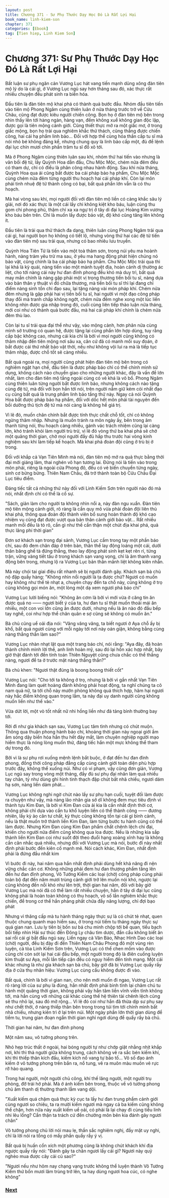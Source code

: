 ```yaml
---
layout: post
title: Chương 371 - Sư Phụ Thước Dạy Học Đó Là Rất Lợi Hại
book_name: linh-kiem-son
chapter: 371
categories: [Ebook]
tag: [Tien hiep, Linh Kiem Son]
---
```


# Chương 371: Sư Phụ Thước Dạy Học Đó Là Rất Lợi Hại

Bất luận sư phụ ngăn cản Vương Lục hát vang tiến mạnh dũng xông đàn tiên mộ lý do là cái gì, ở Vương Lục ngủ say hơn tháng sau đó, xác thực rất nhiều chuyện đều phát sinh ra biến hóa.

Đầu tiên là đàn tiên mộ khai phá có thành quả bước đầu. Nhóm đầu tiên tiến vào tiên mộ Phong Ngâm cùng thiên luân ở nửa tháng trước trở về Cửu Châu, cũng đạt được kiêu người chiến công. Bọn họ ở đàn tiên mộ bên trong nhìn thấy lên tới hàng ngàn, hàng vạn, đếm không xuể không gian độc lập, được gọi là tiên mộng cảnh giới. Cũng thiết thực mở ra một giấc mơ, ở trong giấc mộng, bọn họ trải qua nghiêm khắc thử thách, cũng thắng được chiến công, hai cái hạ phẩm linh bảo... Đối với hợp thể cùng hóa thần cấp tu sĩ mà nói nhỏ bé không đáng kể, nhưng chung quy là linh bảo cấp một, đủ để lệnh đại lục chín mươi chín phần trăm tu sĩ đổ xô tới.

Mà ở Phong Ngâm cùng thiên luân sau khi, nhóm thứ hai tiến vào nhưng là vãn bối đệ tử, lấy Quỳnh Hoa dẫn đầu, Chu Mộc Mộc, chém nửa đêm đều có tham dự, chỉ có điều là phân công nhau hành động. Sau khi nửa tháng, Quỳnh Hoa qua ải cũng bắt được ba cái pháp bảo hạ phẩm, Chu Mộc Mộc cùng chém nửa đêm từng người thu hoạch hai cái pháp khí. Còn lại môn phái tinh nhuệ đệ tử thành công có bại, bất quá phần lớn vẫn là có thu hoạch.

Mà hai vòng sau khi, mọi người đối với đàn tiên mộ liền có càng khắc sâu lý giải, nơi đó xác thực là một cái lấy chi không kiệt kho báu, luận cùng thu gom chi phong phú, thậm chí xa xa ngự trị ở tây di đại lục Hoàng Kim vương kho báu bên trên. Chỉ là muốn lấy được bảo vật, độ khó cũng tăng lên không ít.

Đầu tiên là trải qua thử thách đa dạng, thiên luân cùng Phong Ngâm trải qua cái gì, hai người bọn họ không có tiết lộ, nhưng vòng thứ hai các đệ tử tiến vào đàn tiên mộ sau trải qua, nhưng có bao nhiêu lưu truyền.

Quỳnh Hoa Tiên Tử là tiến vào một toà thâm sơn, trong núi yêu ma hoành hành, nàng trảm yêu trừ ma sau, ở yêu ma hang động phát hiện chúng nó bảo vật, cũng chính là ba cái pháp bảo hạ phẩm. Chu Mộc Mộc trải qua thì lại khá là kỳ quái, nàng tiến vào một mảnh tuyệt địa, hoàn cảnh dị thường ác liệt, cho tới nàng cái này hư đan đỉnh phong đều khó mà duy trì, bất quá may mắn chính là nàng gặp phải một vị trọng thương tiền bối tu sĩ, nàng dựa vào bản thân y thuật vì đó chữa thương, mà tiền bối tu sĩ thì lại đang chỉ điểm nàng sinh tồn chi đạo sau, lại tặng nàng vài món pháp khí. Chém nửa đêm nhưng là gặp phải hai vị tiền bối tu sĩ, hai người vì một đạo công pháp thay đổi mà tranh chấp không ngớt, chém nửa đêm nghe xong một lúc liền không nhịn được gia nhập trong đó, cuối cùng liên tiếp thảo luận nửa tháng, mới coi như có thành quả bước đầu, mà hai cái pháp khí chính là chém nửa đêm thù lao.

Còn lại tu sĩ trải qua đại thể như vậy, vào mộng cảnh, hơn phân nửa cùng mình sở trường có quan hệ, được tặng lại cũng phần lớn hợp dùng, tuy rằng cấp bậc không cao, nhưng cái kia chỉ là bởi vì mọi người cũng không có thâm nhập đến tiên mộng nơi sâu xa, căn cứ đã có manh mối suy đoán, ở bắt được cái thứ nhất bảo vật thời, nếu như không vội lui ra mà là tiếp tục thâm nhập, được chỗ tốt sẽ càng nhiều.

Bất quá ngoài ra, mọi người cũng phát hiện đàn tiên mộ bên trong có nghiêm ngặt hạn chế, đầu tiên là được pháp bảo chỉ có thể chính mình sử dụng, không cách nào chuyển giao cho những người khác, đây là vấn đề lớn nhất, làm cho đàn tiên mộ tầng ngoài cùng có vẻ khá là vô bổ. Phong Ngâm cùng thiên luân từng người bắt được linh bảo, nhưng không cách nào tặng cùng đệ tử, mà đối với bọn hắn tới nói, trên người nắm giữ kém cỏi nhất đạo cụ cũng bất quá là trung phẩm linh bảo tầng thứ này. Ngay cả nói Quỳnh Hoa bắt được pháp bảo hạ phẩm, đối với dốc hết môn phái tài nguyên đến bồi dưỡng thủ tịch đệ tử mà nói càng là không hề giá trị.

Vì lẽ đó, muốn chân chính bắt được tính thực chất chỗ tốt, chỉ có không ngừng thâm nhập. Nhưng là muốn tránh ra môn ngày ấy, bên trong âm thanh từng nói, thu hoạch càng nhiều, gánh vác trách nhiệm cũng lại càng lớn, khó tránh khỏi làm người trù trừ, vì lẽ đó vòng thứ ba khai phá sẽ chờ một quãng thời gian, chờ mọi người đầy đủ hấp thu trước hai vòng kinh nghiệm sau khi làm tiếp kế hoạch. Mà khai phá đoàn đội cũng ở trù bị ở trong.

Đối với khắp cả Vạn Tiên Minh mà nói, đàn tiên mộ mở ra quả thực bằng thời đại mới giáng lâm, thai nghén vô hạn tương lai. Đừng nói là tiến vào trong môn phái, riêng là ngoài cửa Phong đô, đều có vẻ biến chuyển từng ngày, sinh cơ bừng bừng. Thiên Nam Châu, đã trở thành toàn bộ Cửu Châu Đại Lục tiêu điểm.

Đáng tiếc tất cả những thứ này đối với Linh Kiếm Sơn trên người nào đó mà nói, nhất định chỉ có thể là cố sự.

"Sách, giản làm cho người ta không nhìn nổi a, này đàn ngu xuẩn. Đàn tiên mộ tiên mộng cảnh giới, rõ ràng là cần quy mô vừa phải đoàn đội liên thủ khai phá, thông qua đoàn đội thành viên bổ sung hoàn thành độ khó cao nhiệm vụ cũng đạt được vượt qua bản thân cảnh giới bảo vật... Rất nhiều manh mối đều là tỏ rõ, cần gì như thế cẩn thận một chút địa khai phá, quả thực lãng phí thời gian"

Đơn sơ khách sạn trong đại sảnh, Vương Lục cầm trong tay một phần báo chí, sau đó đem chân đáp ở trên bàn, thân thể lay động loáng một cái, dưới thân băng ghế tà đứng thẳng, theo lay động phát sinh kẹt kẹt rên rỉ, từng trận, vững vàng tiết tấu ở trong khách sạn vang vọng, chỉ là âm thanh vang động bên trong, nhưng lộ ra Vương Lục bản thân mãnh liệt không kiên nhẫn.

Mà này chói tai giai điệu rất nhanh sẽ bị người đánh gãy. Khách sạn bà chủ nộ đập quầy hàng: "Không nhìn nổi người là ta được chứ? Ngươi có muốn hay không như thế tẻ nhạt a, chuyên chạy đến ta chỗ này, cũng không ở trọ cũng không gọi món ăn, một lòng một dạ xem ngươi phá báo chí"

Vương Lục lười biếng nói: "Không ăn cơm là bởi vì mới vừa ở căng tin ăn được quá no —— ngươi biết ý của ta, hư đan tu sĩ thật muốn thoải mái ăn nhiều, một con voi lớn cũng ăn được dưới, nhưng nếu là ăn nào đó đầu bếp tay nghề, coi như hợp thể chân quân e sợ cũng sẽ không có muốn ăn."

Bà chủ cũng uể oải địa nói: "Vâng vâng vâng, ta biết ngươi ở Aya chỗ ấy bị khổ, bất quá ngươi cùng với mỗi ngày tới nơi này oán giận, không bằng cùng nàng thẳng thắn làm sao?"

Vương Lục nhàn nhạt lật qua một trang báo chí, nói rằng: "Aya đây, đã hoàn thành chính mình lời thề, anh linh hoàn mỹ, sau đó lại hồn xác hợp nhất, bây giờ thật đánh tới đến tính toán Thiên Nguyệt cũng chưa chắc có thể thắng nàng, ngươi để ta ở trước mặt nàng thẳng thắn?"

Bà chủ khen: "Ngươi thật đúng là boong boong thiết cốt"

Vương Lục nói: "Cho tới ta không ở trọ, nhưng là bởi vì gần nhất Vạn Tiên Minh đang làm quét hoàng đánh không phải hoạt động, ta nghĩ chúng ta cô nam quả nữ, ta tới chỗ này mướn phòng không quá thích hợp, hãm hại ngươi này hắc điếm không quan trọng lắm, ta này đại uy danh người cũng không muốn liền như thế vào."

Vừa dứt lời, một vò tốt nhất nữ nhi hồng liền như đá tảng bình thường bay tới.

Rời đi như gia khách sạn sau, Vương Lục tâm tình nhưng có chút muộn. Thông qua thuận phong hành báo chí, khoảng thời gian này ngoại giới ầm ầm sóng dậy biến hóa hắn thu hết đáy mắt, làm chuyên nghiệp người mạo hiểm thực là nóng lòng muốn thử, đáng tiếc hắn một mực không thể tham dự trong đó.

Bởi vì là sư phụ rơi xuống mệnh lệnh bắt buộc, ở đạt đến hư đan đỉnh phong, đồng thời công pháp đẳng cấp cùng cảnh giới toàn diện phù hợp trước đây, không thể xuống núi. Như có vi phạm, vậy cũng đơn giản, Vương Lục ngủ say trong vòng một tháng, đầy đủ sư phụ đại nhân làm quá nhiều tay chân, tỷ như dùng ghi hình tinh thạch đập chút bất nhã chiếu, ngươi dám hạ sơn, nàng liền dám phát...

Vương Lục không nghi ngờ chút nào lấy sư phụ hạn cuối, tuyệt đối làm được ra chuyện như vậy, mà nàng lão nhân gia sở dĩ không đem mục tiêu định vì thành tựu Kim Đan, là bởi vì Kim Đan cửa ải kia là cần nhất định thời cơ, không phải chỉ dựa vào cần tu khổ luyện liền có thể thành công —— đương nhiên, lấy kỳ ảo căn tư chất, kỳ thực cũng không tồn tại cái gì bình cảnh, nếu là thật muốn trở thành liền Kim Đan, làm từng bước tu hành cũng có thể làm được. Nhưng Kim Đan cùng Kim Đan phẩm chất chênh lệch chi đại, khiến cho người nửa điểm cũng không qua loa được. Nếu là những kia sắp thành liền Kim Đan coi như suốt đời theo đuổi hạng xoàng xĩnh hay là không cần cân nhắc quá nhiều, nhưng đối với Vương Lục mà nói, bước đi này nhất định phải bước đến kiên cố mạnh mẽ. Nói cách khác, Kim Đan, nhất định phải là đứng đầu nhất kim

Vì bước đi này, hai năm qua hắn nhất định phải dùng hết khả năng đi nện vững chắc căn cơ. Không những phải đem hư đan thượng phẩm tăng lên đến hư đan đỉnh phong, Vô Tướng Kiếm các loại (chờ) công pháp cũng phải toàn bộ đạt đến năm mươi trùng cảnh giới trở lên muốn nói khó, ngược lại cũng không đến nỗi khó như lên trời, thời gian hai năm, đối với bây giờ Vương Lục mà nói đã có thể làm rất nhiều chuyện, hắn ở tây di đại lục cũng không phải là hoàn toàn không có thu hoạch, vô số lần nghiêm khắc thực chiến, để trong cơ thể hắn phảng phất chứa đầy năng lượng, chỉ đợi bạo phát

Nhưng vì thăng cấp mà tu hành tháng ngày thực sự là có chút tẻ nhạt, quen thuộc chung quanh mạo hiểm sau, ở trong núi tiềm tu tháng ngày thực sự quá gian nan. Lưu ly tiên bị bốn sư bá chu minh chộp tới bế quan, tiểu bạch bồi tiếp nhìn Hải sư thúc đến Đông Ly châu tìm dược, đần cẩu không biết ăn sai rồi cái gì bắt đầu ngủ say. Liền ngay cả Văn Bảo, Nhạc Hinh Dao các loại (chờ) người, đều bị đày đi đến Thiên Nam Châu Phong đô một vùng rèn luyện, cả tòa Linh Kiếm Sơn trên, Vương Lục có thể chen mồm vào được cũng chỉ còn sót lại hai cái đầu bếp, một người trong đó là điên cuồng luyện kim thuật sư Aya, mỗi lần tiếp cận đều có nguy hiểm đến tính mạng. Một cái khác nhưng là như gia khách sạn bà chủ, bây giờ đã bị Vương Lục quấy rầy địa ở cửa thụ nhãn hiệu: Vương Lục cùng cẩu không được đi vào.

Bất quá, chính là bởi vì gian nan, cho nên mới muốn đi ngao, Vương Lục rất rõ ràng lời của sư phụ là đúng, hắn nhất định phải bình tĩnh lại chăm chú tu hành một quãng thời gian, không phải vậy hắn tâm liền vĩnh viễn tĩnh không tới, mà hắn cùng với những cái khác cùng thế hệ thiên tài chênh lệch cũng sẽ thu nhỏ lại, sau đó mở rộng... Vì lẽ đó coi như hắn đã thừa dịp sư phụ say như chết thời, ở nàng thiếp thân bên trong trong túi tìm tới chính mình bất nhã chiếu, nhưng kiên trì ở lại trên núi. Một ngày phần lớn thời gian dùng để tiềm tu, trung gian đoạn ngắn thời gian nghỉ ngơi dùng để quấy rầy bà chủ.

Thời gian hai năm, hư đan đỉnh phong

Một năm sau, vô tướng phong trên.

Nhỏ hẹp trúc thất ở ngoài, hai bóng người tự như chớp giật nhằng nhịt khắp nơi, khi thì thả người giữa không trung, cách không vẽ ra sắc bén kiếm khí, khi thì thiếp thân kích đấu, kiếm kích nổ vang tự bão tố... Vô số đạo ánh kiếm ở vô tướng phong trên bắn ra, nổ tung, vẽ ra muôn màu muôn vẻ rực rỡ hào quang.

Trong hai người, một người chủ công, khí thế lăng người, một người trụ phòng, đỡ trái hở phải. Mà ở ánh kiếm bên trong, thuộc về vô tướng phong chủ âm thanh dị thường thanh lẫm vang dội.

"Xuất kiếm quá chậm quả thực kỳ cục ta lấy hư đan trung phẩm cảnh giới cùng ngươi so chiêu, ta ra mười kiếm ngươi mà ngay cả ba kiếm cũng không thể chặn, hơn nữa này xuất kiếm uể oải, có phải là lại chạy đi cùng tiểu linh nhi lêu lổng? Cẩn thận ta trách cứ đến chưởng môn bên kia đánh gãy ngươi chân"

Vô tướng phong chủ lời nói mau lẹ, thần sắc nghiêm nghị, đầy mặt uy nghi, chỉ là lời nói ra tổng có mấy phần quấy rầy ý vị.

Bất quá bị huấn cổn xích một phương cũng là không chút khách khí địa ngược quấy rầy nói: "Đánh gãy ta chân ngươi lấy cái gì? Ngươi này quỷ nghèo mua được cây cải củ sao?"

"Ngươi nếu như hôm nay chạng vạng trước không thể luyện thành Vô Tướng Kiếm thứ bốn mươi lăm trùng trở lên, ta hay dùng ngươi hoa cúc, có nghe không"

### [Next](./chuong-372.html)
